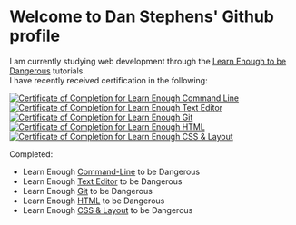 # Welcome to Dan Stephens' Github profile

I am currently studying web development through the <a href="https://www.learnenough.com/">Learn Enough to be Dangerous</a> tutorials.</br>
I have recently received certification in the following:

<!-- COMMAND LINE BADGE -->
<a href="https://www.learnenough.com/certificates/dstep189/command-line-tutorial">
<img src="https://www.learnenough.com/certificates/dstep189/command-line-tutorial.svg" alt="Certificate of Completion for Learn Enough Command Line"></a>

<!-- TEXT EDITOR BADGE -->
<a href="https://www.learnenough.com/certificates/dstep189/text-editor-tutorial">
<img src="https://www.learnenough.com/certificates/dstep189/text-editor-tutorial.svg" alt="Certificate of Completion for Learn Enough Text Editor"></a>

<!-- GIT BADGE -->
<a href="https://www.learnenough.com/certificates/dstep189/git-tutorial">
<img src="https://www.learnenough.com/certificates/dstep189/git-tutorial.svg" alt="Certificate of Completion for Learn Enough Git"></a>

</br>
<!-- HTML BADGE -->
<a href="https://www.learnenough.com/certificates/dstep189/html-tutorial">
<img src="https://www.learnenough.com/certificates/dstep189/html-tutorial.svg" alt="Certificate of Completion for Learn Enough HTML"></a>

<!-- CSS BADGE -->
<a href="https://www.learnenough.com/certificates/dstep189/css-and-layout-tutorial">
<img src="https://www.learnenough.com/certificates/dstep189/css-and-layout-tutorial.svg" alt="Certificate of Completion for Learn Enough CSS &amp; Layout"></a>

Completed:

* Learn Enough <a href="https://www.learnenough.com/command-line">Command-Line</a> to be Dangerous
* Learn Enough <a href="https://www.learnenough.com/text-editor">Text Editor</a> to be Dangerous
* Learn Enough <a href="https://www.learnenough.com/git">Git</a> to be Dangerous
* Learn Enough <a href="https://www.learnenough.com/html">HTML</a> to be Dangerous
* Learn Enough <a href="https://www.learnenough.com/css-and-layout">CSS & Layout</a> to be Dangerous
<!-- * Learn Enough <a href="https://www.learnenough.com/javascript">JavaScript</a> to be Dangerous
* Learn Enough <a href="https://www.learnenough.com/ruby">Ruby</a> to be Dangerous
* <a href="https://www.learnenough.com/ruby-on-rails-6th-edition">Ruby on Rails Tutorial</a> -->

<!--
**dStep189/dStep189** is a ✨ _special_ ✨ repository because its `README.md` (this file) appears on your GitHub profile.

Here are some ideas to get you started:

- 🔭 I’m currently working on ...
- 🌱 I’m currently learning ...
- 👯 I’m looking to collaborate on ...
- 🤔 I’m looking for help with ...
- 💬 Ask me about ...
- 📫 How to reach me: ...
- 😄 Pronouns: ...
- ⚡ Fun fact: ...
-->
